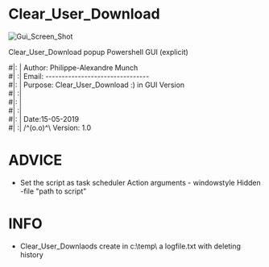 # Clear_User_Download


![Gui_Screen_Shot](https://user-images.githubusercontent.com/18190054/65725884-f7a40480-e0b3-11e9-804d-f9daebc5f09a.png)


Clear_User_Download popup Powershell GUI (explicit)

#|: | Author:  Philippe-Alexandre Munch                           
#| :| Email:   --------------------------------                   
#|: | Purpose: Clear_User_Download :)  in GUI Version                     
#| :|                                                             
#|: |                      						                  
#| :|                                                             
#|: |         		Date:15-05-2019                                                      
#| :| 	/^(o.o)^\    Version: 1.0           	                  
 
# ADVICE
 - Set the script as task scheduler
       Action arguments - windowstyle Hidden -file "path to script"

# INFO
- Clear_User_Downlaods create in c:\temp\ a logfile.txt with deleting history
